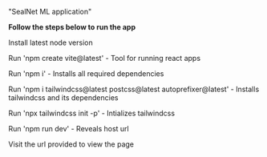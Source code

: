 "SealNet ML application"

**Follow the steps below to run the app**

Install latest node version

Run 'npm create vite@latest' - Tool for running react apps

Run 'npm i' - Installs all required dependencies

Run 'npm i tailwindcss@latest postcss@latest autoprefixer@latest' - Installs tailwindcss and its dependencies

Run 'npx tailwindcss init -p' - Intializes tailwindcss

Run 'npm run dev' - Reveals host url

Visit the url provided to view the page
